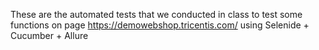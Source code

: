 These are the automated tests that we conducted in class to test some functions on page  https://demowebshop.tricentis.com/ using Selenide + Cucumber + Allure
